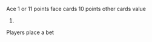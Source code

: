 
Ace             1 or 11 points
face cards      10 points
other cards     value

1)

Players place a bet 